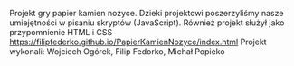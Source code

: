 Projekt gry papier kamien nożyce. Dzieki projektowi poszerzyliśmy nasze umiejętności w pisaniu skryptów (JavaScript).
Również projekt służył jako przypomnienie HTML i CSS
https://filipfederko.github.io/PapierKamienNozyce/index.html
Projekt wykonali: Wojciech Ogórek, Filip Fedorko, Michał Popieko
